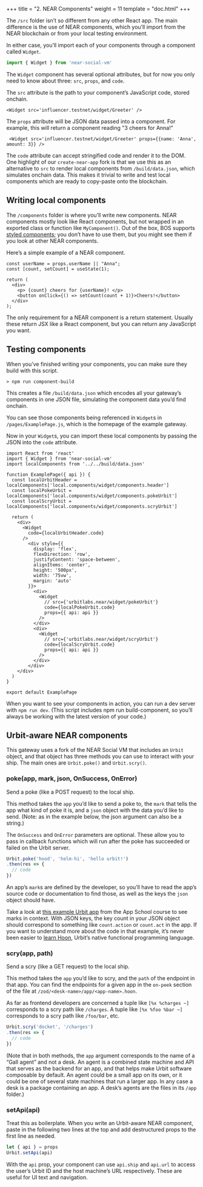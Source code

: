 +++
title = "2. NEAR Components"
weight = 11
template = "doc.html"
+++

The `/src` folder isn’t so different from any other React app. The main difference is the use of NEAR components, which you’ll import from the NEAR blockchain or from your local testing environment.

In either case, you’ll import each of your components through a component called `Widget`.

```javascript
import { Widget } from 'near-social-vm'
```

The `Widget` component has several optional attributes, but for now you only need to know about three: `src`, `props`, and `code`.

The `src` attribute is the path to your component’s JavaScript code, stored onchain.

```JSX
<Widget src='influencer.testnet/widget/Greeter' />
```

The `props` attribute will be JSON data passed into a component. For example, this will return a component reading "3 cheers for Anna!"

```JSX
 <Widget src='influencer.testnet/widget/Greeter' props={{name: 'Anna', amount: 3}} />
```

The `code` attribute can accept stringified code and render it to the DOM. One highlight of our `create-near-app` fork is that we use this as an alternative to `src` to render local components from `/build/data.json`, which simulates onchain data. This makes it trivial to write and test local components which are ready to copy-paste onto the blockchain.

## Writing local components

The `/components` folder is where you’ll write new components. NEAR components mostly look like React components, but not wrapped in an exported class or function like `MyComponent()`. Out of the box, BOS supports [styled components](https://styled-components.com/); you don’t have to use them, but you might see them if you look at other NEAR components.

Here’s a simple example of a NEAR component.

```JSX
const userName = props.userName || "Anna";
const [count, setCount] = useState(1);

return (
  <div>
    <p> {count} cheers for {userName}! </p>
    <button onClick={() => setCount(count + 1)}>Cheers!</button>
  </div>
);
```

The only requirement for a NEAR component is a return statement. Usually these return JSX like a React component, but you can return any JavaScript you want.

## Testing components

When you’ve finished writing your components, you can make sure they build with this script.

```
> npm run component-build
```

This creates a file `/build/data.json` which encodes all your gateway’s components in one JSON file, simulating the component data you’d find onchain.

You can see those components being referenced in `Widget`s in `/pages/ExamplePage.js`, which is the homepage of the example gateway.

Now in your `Widget`s, you can import these local components by passing the JSON into the `code` attribute.

```JSX
import React from 'react'
import { Widget } from 'near-social-vm'
import localComponents from '../../build/data.json'

function ExamplePage({ api }) {
  const localUrbitHeader = localComponents['local.components/widget/components.header']
  const localPokeUrbit = localComponents['local.components/widget/components.pokeUrbit']
  const localScryUrbit = localComponents['local.components/widget/components.scryUrbit']

  return (
    <div>
      <Widget
        code={localUrbitHeader.code}
      />
        <div style={{
          display: 'flex',
          flexDirection: 'row',
          justifyContent: 'space-between',
          alignItems: 'center',
          height: '500px',
          width: '75vw',
          margin: 'auto'
        }}>
          <div>
            <Widget
              // src={'urbitlabs.near/widget/pokeUrbit'}
              code={localPokeUrbit.code}
              props={{ api: api }}
            />
          </div>
          <div>
            <Widget
              // src={'urbitlabs.near/widget/scryUrbit'}
              code={localScryUrbit.code}
              props={{ api: api }}
            />
          </div>
        </div>
    </div>
  )
}

export default ExamplePage
```

When you want to see your components in action, you can run a dev server with `npm run dev`. (This script includes npm run build-component, so you’ll always be working with the latest version of your code.)

## Urbit-aware NEAR components

This gateway uses a fork of the NEAR Social VM that includes an `Urbit` object, and that object has three methods you can use to interact with your ship. The main ones are `Urbit.poke()` and `Urbit.scry()`.

### poke(app, mark, json, OnSuccess, OnError)

Send a poke (like a POST request) to the local ship.

This method takes the `app` you’d like to send a poke to, the `mark` that tells the app what kind of poke it is, and a `json` object with the data you’d like to send. (Note: as in the example below, the json argument can also be a string.)

The `OnSuccess` and `OnError` parameters are optional. These allow you to pass in callback functions which will run after the poke has succeeded or failed on the Urbit server.

```Javascript
Urbit.poke('hood', 'helm-hi', 'hello urbit!')
.then(res => {
  // code
})
```

An app’s `mark`s are defined by the developer, so you’ll have to read the app’s source code or documentation to find those, as well as the keys the `json` object should have.

Take a look at [this example Urbit app](https://docs.urbit.org/courses/app-school/6-pokes) from the App School course to see marks in context. With JSON keys, the key count in your JSON object should correspond to something like `count.action` or `count.act` in the app. If you want to understand more about the code in that example, it’s never been easier to [learn Hoon](https://docs.urbit.org/courses/hoon-school), Urbit’s native functional programming language.

### scry(app, path)

Send a scry (like a GET request) to the local ship.

This method takes the `app` you’d like to scry, and the `path` of the endpoint in that app. You can find the endpoints for a given app in the `on-peek` section of the file at `/zod/<desk-name>/app/<app-name>.hoon`.

As far as frontend developers are concerned a tuple like `[%x %charges ~]` corresponds to a scry path like `/charges`. A tuple like `[%x %foo %bar ~]` corresponds to a scry path like `/foo/bar`, etc.

```Javascript
Urbit.scry('docket', '/charges')
.then(res => {
  // code
})
```

(Note that in both methods, the `app` argument corresponds to the name of a “Gall agent” and not a desk. An agent is a combined state machine and API that serves as the backend for an app, and that helps make Urbit software composable by default. An agent could be a small app on its own, or it could be one of several state machines that run a larger app. In any case a desk is a package containing an app. A desk’s agents are the files in its `/app` folder.)

### setApi(api)

Treat this as boilerplate. When you write an Urbit-aware NEAR component, paste in the following two lines at the top and add destructured props to the first line as needed.

```Javascript
let { api } = props
Urbit.setApi(api)
```

With the `api` prop, your component can use `api.ship` and `api.url` to access the user’s Urbit ID and the host machine’s URL respectively. These are useful for UI text and navigation.
